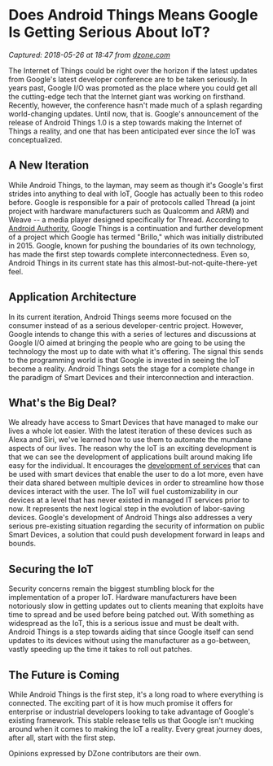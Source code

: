 # Does Android Things Means Google Is Getting Serious About IoT?

_Captured: 2018-05-26 at 18:47 from [dzone.com](https://dzone.com/articles/does-android-things-means-google-is-getting-seriou?edition=379195&utm_source=Daily%20Digest&utm_medium=email&utm_campaign=Daily%20Digest%202018-05-26)_

The Internet of Things could be right over the horizon if the latest updates from Google's latest developer conference are to be taken seriously. In years past, Google I/O was promoted as the place where you could get all the cutting-edge tech that the Internet giant was working on firsthand. Recently, however, the conference hasn't made much of a splash regarding world-changing updates. Until now, that is. Google's announcement of the release of Android Things 1.0 is a step towards making the Internet of Things a reality, and one that has been anticipated ever since the IoT was conceptualized.

## A New Iteration

While Android Things, to the layman, may seem as though it's Google's first strides into anything to deal with IoT, Google has actually been to this rodeo before. Google is responsible for a pair of protocols called Thread (a joint project with hardware manufacturers such as Qualcomm and ARM) and Weave -- a media player designed specifically for Thread. According to [Android Authority](https://www.androidauthority.com/what-is-android-things-gary-explains-740572/), Google Things is a continuation and further development of a project which Google has termed "Brillo," which was initially distributed in 2015. Google, known for pushing the boundaries of its own technology, has made the first step towards complete interconnectedness. Even so, Android Things in its current state has this almost-but-not-quite-there-yet feel.

## Application Architecture

In its current iteration, Android Things seems more focused on the consumer instead of as a serious developer-centric project. However, Google intends to change this with a series of lectures and discussions at Google I/O aimed at bringing the people who are going to be using the technology the most up to date with what it's offering. The signal this sends to the programming world is that Google is invested in seeing the IoT become a reality. Android Things sets the stage for a complete change in the paradigm of Smart Devices and their interconnection and interaction.

## What's the Big Deal?

We already have access to Smart Devices that have managed to make our lives a whole lot easier. With the latest iteration of these devices such as Alexa and Siri, we've learned how to use them to automate the mundane aspects of our lives. The reason why the IoT is an exciting development is that we can see the development of applications built around making life easy for the individual. It encourages the [development of services](https://hbr.org/2013/05/how-the-internet-of-things-cha) that can be used with smart devices that enable the user to do a lot more, even have their data shared between multiple devices in order to streamline how those devices interact with the user. The IoT will fuel customizability in our devices at a level that has never existed in managed IT services prior to now. It represents the next logical step in the evolution of labor-saving devices. Google's development of Android Things also addresses a very serious pre-existing situation regarding the security of information on public Smart Devices, a solution that could push development forward in leaps and bounds.

## Securing the IoT

Security concerns remain the biggest stumbling block for the implementation of a proper IoT. Hardware manufacturers have been notoriously slow in getting updates out to clients meaning that exploits have time to spread and be used before being patched out. With something as widespread as the IoT, this is a serious issue and must be dealt with. Android Things is a step towards aiding that since Google itself can send updates to its devices without using the manufacturer as a go-between, vastly speeding up the time it takes to roll out patches.

## The Future is Coming

While Android Things is the first step, it's a long road to where everything is connected. The exciting part of it is how much promise it offers for enterprise or industrial developers looking to take advantage of Google's existing framework. This stable release tells us that Google isn't mucking around when it comes to making the IoT a reality. Every great journey does, after all, start with the first step.

Opinions expressed by DZone contributors are their own.
